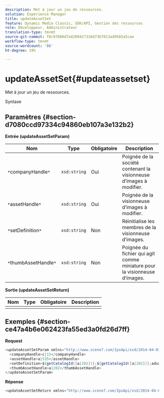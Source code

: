 ```yaml
---
description: Met à jour un jeu de ressources.
solution: Experience Manager
title: updateAssetSet
feature: Dynamic Media Classic, SDK/API, Gestion des ressources
role: Développeur, Administrateur
translation-type: tm+mt
source-git-commit: f6c97606d7a4209427316d7367013ad9585a5cae
workflow-type: tm+mt
source-wordcount: '86'
ht-degree: 19%

---
```



# updateAssetSet{#updateassetset}

Met à jour un jeu de ressources.

Syntaxe

## Paramètres {#section-d7080ccd97334c94860eb107a3e132b2}

**Entrée (updateAssetSetParam)**

| Nom | Type | Obligatoire | Description |
|---|---|---|---|
| `*`companyHandle`*` | `xsd:string` | Oui | Poignée de la société contenant la visionneuse d’images à modifier. |
| `*`assetHandle`*` | `xsd:string` | Oui | Poignée de la visionneuse d’images à modifier. |
| `*`setDefinition`*` | `xsd:string` | Non | Réinitialise les membres de la visionneuse d’images. |
| `*`thumbAssetHandle`*` | `xsd:string` | Non | Poignée du fichier qui agit comme miniature pour la visionneuse d’images. |

**Sortie (updateAssetSetReturn)**

| Nom | Type | Obligatoire | Description |
|---|---|---|---|
|  |  |  |  |

## Exemples {#section-ce47a4b6e062423fa55ed3a0fd26d7ff}

**Request**

```java
<updateAssetSetParam xmlns="http://www.scene7.com/IpsApi/xsd/2014-04-03"> 
  <companyHandle>c|15</companyHandle> 
  <assetHandle>a|535</assetHandle> 
  <setDefinition>${getCatalogId([a|202])};${getCatalogId([a|202])};advanced_image;,${getCatalogId([a|935])};${getCatalogId([a|935])};advanced_image;,${getCatalogId([a|933])};${getCatalogId([a|933])};advanced_image;</setDefinition> 
  <thumbAssetHandle>a|202</thumbAssetHandle> 
</updateAssetSetParam>
```

**Réponse**

```java
<updateAssetSetReturn xmlns="http://www.scene7.com/IpsApi/xsd/2014-04-03"/>
```

